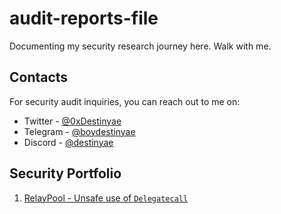 # audit-reports-file

Documenting my security research journey here. Walk with me.

## Contacts

For security audit inquiries, you can reach out to me on:

- Twitter - [@0xDestinyae](https://twitter.com/0xDestinyae)
- Telegram - [@boydestinyae](https://t.me/boydestinyae)
- Discord - [@destinyae](https://discord.gg/destinyae)

## Security Portfolio

1. [RelayPool - Unsafe use of `Delegatecall`](https://gist.github.com/destinyae/69511c786400fc66024efb9de84975dc?permalink_comment_id=5727343#gistcomment-5727343)
